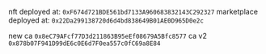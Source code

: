 nft deployed at: `0xF674d721BDE561bd7133A960683832143C292327`
marketplace deployed at: `0x22Da299138720d6d4bd838649B01AE0D965D0e2c`

new ca `0x8eC79AFcf77D3d211863B95eEf08679A5Bfc8577`
ca v2 `0x878b07F941D99dE6c0E6d7F0ea557c0fC69a8E84`
